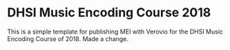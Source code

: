 # DHSI Music Encoding Course 2018

This is a simple template for publishing MEI with Verovio for the DHSI Music Encoding Course of 2018.
Made a change.
